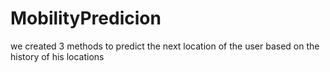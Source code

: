 # MobilityPredicion
we created 3 methods to predict the next location of the user based on the history of his locations

